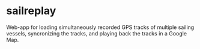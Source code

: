 sailreplay
==========

Web-app for loading simultaneously recorded GPS tracks of multiple sailing vessels, syncronizing the tracks, and playing back the tracks in a Google Map. 
